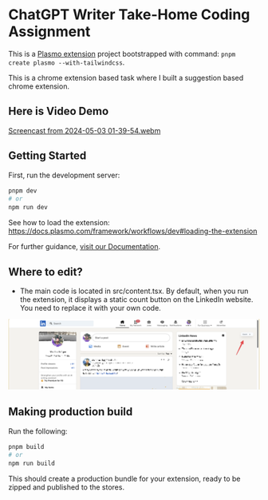 # ChatGPT Writer Take-Home Coding Assignment

This is a [Plasmo extension](https://docs.plasmo.com/) project bootstrapped with command: `pnpm create plasmo --with-tailwindcss`.

This is a chrome extension based task where I built a suggestion based chrome extension.


## **Here is Video Demo**
[Screencast from 2024-05-03 01-39-54.webm](https://github.com/DataRaj/Company-task-AI-based-chrome-extension/assets/87413639/18e9a434-2022-4579-8c31-dc6c6f01cedd)


## Getting Started

First, run the development server:

```bash
pnpm dev
# or
npm run dev
``` 

See how to load the extension: https://docs.plasmo.com/framework/workflows/dev#loading-the-extension

For further guidance, [visit our Documentation](https://docs.plasmo.com/).

## Where to edit?

- The main code is located in src/content.tsx. By default, when you run the extension, it displays a static count button on the LinkedIn website. You need to replace it with your own code.

![count btn on linkedin](count_btn_on_linkedin.png)

## Making production build

Run the following:

```bash
pnpm build
# or
npm run build
```

This should create a production bundle for your extension, ready to be zipped and published to the stores.
